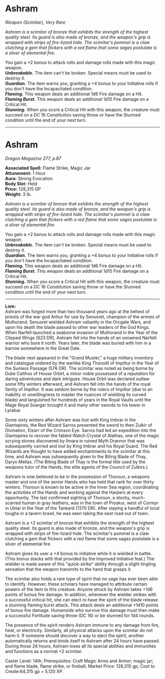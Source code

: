 # Ashram
*Weapon (Scimitar), Very Rare*

*Ashram is a scimitar of bronze that exhibits the strength of the highest quality steel. Its guard is also made of bronze, and the weapon's grip is wrapped with strips of fire-lizard hide. The scimitar's pommel is a claw clutching a gem that flickers with a red flame that some sages postulate is a sliver of elemental fire.*

You gain a +2 bonus to attack rolls and damage rolls made with this magic weapon.  
***Unbreakable.*** The item can't be broken. Special means must be used to destroy it.  
***Guardian.*** The item warns you, granting a +4 bonus to your Initiative rolls if you don't have the Incapacitated condition.  
***Flaming.*** This weapon deals an additional 1d6 Fire damage on a Hit.  
***Flaming Burst.*** This weapon deals an additional 1d10 Fire damage on a Critical Hit.  
***Stunning.*** When you score a Critical Hit with this weapon, the creature must succeed on a DC 16 Constitution saving throw or have the Stunned condition until the end of your next turn.  





---
# Ashram
*Dragon Magazine 277, p.87*

**Associated Spell:** Flame Strike, Magic Jar  
**Attunement:** 1 Hour  
**Aura:** Strong Evocation  
**Body Slot:** Held  
**Price:** 128,315 GP  
**Weight:** 3 lb.

*Ashram is a scimitar of bronze that exhibits the strength of the highest quality steel. Its guard is also made of bronze, and the weapon's grip is wrapped with strips of fire-lizard hide. The scimitar's pommel is a claw clutching a gem that flickers with a red flame that some sages postulate is a sliver of elemental fire.*

You gain a +2 bonus to attack rolls and damage rolls made with this magic weapon.  
***Unbreakable.*** The item can't be broken. Special means must be used to destroy it.  
***Guardian.*** The item warns you, granting a +4 bonus to your Initiative rolls if you don't have the Incapacitated condition.  
***Flaming.*** This weapon deals an additional 1d6 Fire damage on a Hit.  
***Flaming Burst.*** This weapon deals an additional 1d10 Fire damage on a Critical Hit.  
***Stunning.*** When you score a Critical Hit with this weapon, the creature must succeed on a DC 16 Constitution saving throw or have the Stunned condition until the end of your next turn.  


---
**Lore:**  
Ashram was forged more than two thousand years ago at the behest of priests of the war god Anhur for use by Senusret, champion of the armies of Mulhorand. Senusret wielded Ashram valiantly in the Orcgate Wars, and upon his death the blade passed to other war leaders of the God Kings. When Narfell launched a seaborne invasion of Mulhorand in the Year of the Clipped Wings (623 DR), Ashram fell into the hands of an unnamed Narfelli warrior who bore it north. Years later, the blade was buried with him in a barrow somewhere in the Great Dale.  

The blade next appeared in the "Grand Muster," a huge military inventory and catalogue ordered by the warlike King Thorodil of lmpiltur in the Year of the Sunless Passage (576 DR). The scimitar was noted as being borne by Duke Calthos of House OrbH, a minor noble possessed of a reputation for daring adventures and dark intrigues. House Orbil was declared outlaw some fifty winters afterward, and Ashram fell into the hands of the royal family of lmpiltur. It was seldom borne by the rulers of lmpiltur (due to an inability or unwillingness to master the nuances of wielding its curved blade) and languished for hundreds of years in the Royal Vaults until the Mage Royal Soargar brought it and many other swords to his tower in Lyrabar.  

Some sixty winters after Ashram was lost with King lmbrar in the Giantspires, the Red Wizard Sarros presented the sword to then Zulkir of Divination, Elzarr of the Crimson Eye. Sarros had led an expedition into the Giantspires to recover the fabled Watch Crystal of Alathas, one of the magic scrying stones discovered by llmara in ruined Myth Drannor that was subsequently carried and lost by King lmbrar and his Royal Guard. The Red Wizards are thought to have added enchantments to the scimitar at this time, and Ashram was subsequently given to the Biting Blade of Thay, Daryn Mellas. (The Biting Blade of Thay is the formal title used by the weapons tutor of the Hands, the elite agents of the Council of Zulkirs.)  

Ashram is now believed to be in the possession of Thoroun, a weapons master and one of the senior Hands who has held that rank for over thirty winters. Thoroun is known to be active in the Inner Sea region, coordinating the activities of the Hands and working against the Harpers at every opportunity. The last confirmed sighting of Thoroun, a stocky, much-scarred human in gray leathers, was in the town of Proskur, west of Cormyr in Uktar in the Year of the Tankard (1370 DR). After slaying a handful of local toughs in a tavern brawl, he was seen taking the east road out of town.  

Ashram is a +2 scimitar of bronze that exhibits the strength of the highest quality steel. Its guard is also made of bronze, and the weapon's grip is wrapped with strips of fire-lizard hide. The scimitar's pommel is a claw clutching a gem that flickers with a red flame that some sages postulate is a sliver of elemental fire.  

Ashram gives its user a +4 bonus to initiative while it is wielded in battle. (This bonus stacks with that provided by the Improved Initiative feat.) The wielder is made aware of this "quick-strike" ability through a slight tingling sensation that the weapon transmits to the hand that grasps it.  

The scimitar also holds a rare type of spirit that no sage has ever been able to identify. However, these scholars have managed to attribute certain powers of the item to this creature. Anyone struck by Ashram takes +1d6 points of bonus fire damage. In addition, whenever the wielder strikes with a successful critical hit, she can elect ro have the spirit of the blade release a stunning flaming burst attack. This attack deals an additional +1d10 points of bonus fire damage. Humanoids who survive this damage must then make a successful Fortitude saving throw (DC 16) or be stunned for 1d4 rounds.  

The presence of the spirit renders Ashram immune to any damage from fire, heat, or electricity. Similarly, all physical attacks upon the scimitar do not harm it. If someone should discover a way to eject the spirit, another automatically returns and binds itself to Ashram after 24 hours have passed. During those 24 hours, Ashram loses all its special abilities and immunities and functions as a normal +2 scimitar.

Caster Level: 14th;
Prerequisites: Craft Magic Arms and Armor; magic jar; and flame blade, flame strike, or fireball;
Market Price: 128,315 gp;
Cost to Create:64,315 gp + 5,120 XP.